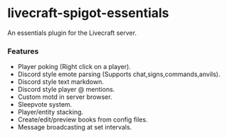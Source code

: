 # livecraft-spigot-essentials

An essentials plugin for the Livecraft server.

### Features
* Player poking (Right click on a player).
* Discord style emote parsing (Supports chat,signs,commands,anvils).
* Discord style text markdown.
* Discord style player @ mentions.
* Custom motd in server browser.
* Sleepvote system.
* Player/entity stacking.
* Create/edit/preview books from config files.
* Message broadcasting at set intervals.
